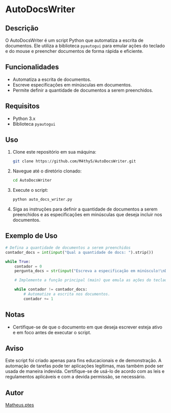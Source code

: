 # AutoDocsWriter

## Descrição
O AutoDocsWriter é um script Python que automatiza a escrita de documentos. Ele utiliza a biblioteca `pyautogui` para emular ações do teclado e do mouse e preencher documentos de forma rápida e eficiente.

## Funcionalidades
- Automatiza a escrita de documentos.
- Escreve especificações em minúsculas em documentos.
- Permite definir a quantidade de documentos a serem preenchidos.

## Requisitos
- Python 3.x
- Biblioteca `pyautogui`

## Uso
1. Clone este repositório em sua máquina:

   ```bash
   git clone https://github.com/M4thy5/AutoDocsWriter.git
   ```

2. Navegue até o diretório clonado:

   ```bash
   cd AutoDocsWriter
   ```

3. Execute o script:

   ```bash
   python auto_docs_writer.py
   ```

4. Siga as instruções para definir a quantidade de documentos a serem preenchidos e as especificações em minúsculas que deseja incluir nos documentos.

## Exemplo de Uso
```python
# Defina a quantidade de documentos a serem preenchidos
contador_docs = int(input("Qual a quantidade de docs: ").strip())

while True:
    contador = 0
    pergunta_docs = str(input("Escreva a especificação em minúsculo!\nDigite: ").strip().upper()

    # Implemente a função principal (main) que emula as ações do teclado e do mouse.

    while contador != contador_docs:
        # Automatize a escrita nos documentos.
        contador += 1
```

## Notas
- Certifique-se de que o documento em que deseja escrever esteja ativo e em foco antes de executar o script.

## Aviso
Este script foi criado apenas para fins educacionais e de demonstração. A automação de tarefas pode ter aplicações legítimas, mas também pode ser usada de maneira indevida. Certifique-se de usá-lo de acordo com as leis e regulamentos aplicáveis e com a devida permissão, se necessário.

## Autor
[Matheus.ptes](https://github.com/M4thy5)
